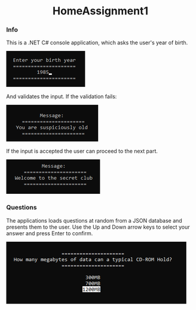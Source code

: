 <h1 align="center">
	HomeAssignment1
</h1>

### Info

This is a .NET C# console application, which asks the user's year of birth.

<img src="https://github.com/Chlorine-trifluoride/media/raw/master/random/image.png"/>
<br/>
	
And validates the input. If the validation fails:

<img src="https://github.com/Chlorine-trifluoride/media/raw/master/random/old.png"/>
<br/>

If the input is accepted the user can proceed to the next part.

<img src="https://github.com/Chlorine-trifluoride/media/raw/master/random/welcome.png"/>
<br/>

### Questions

The applications loads questions at random from a JSON database and presents them to the user.
Use the Up and Down arrow keys to select your answer and press Enter to confirm.

<img src="https://github.com/Chlorine-trifluoride/media/raw/master/random/megabytes.png"/>
<br/>
